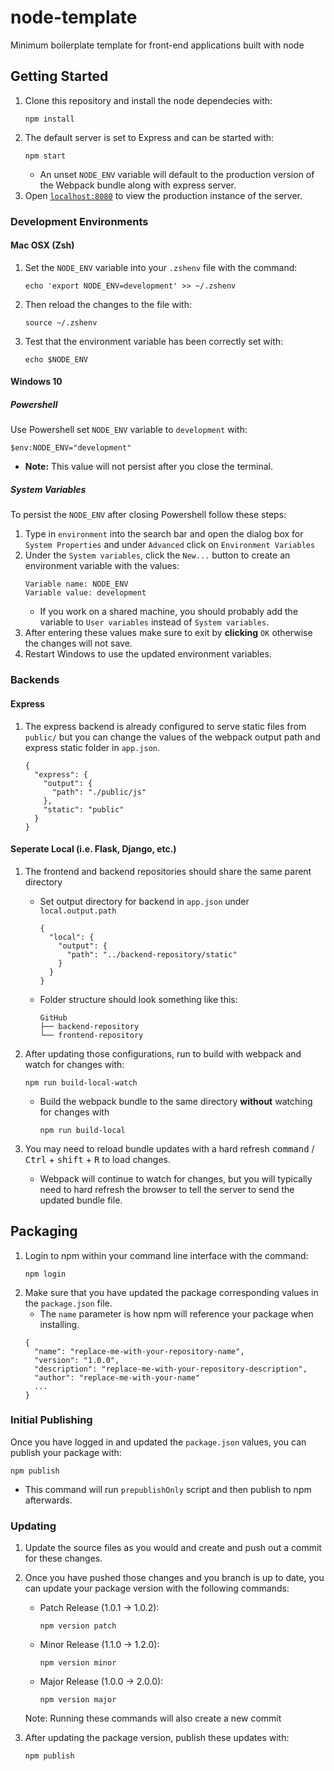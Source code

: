 # node-template
Minimum boilerplate template for front-end applications built with node

## Getting Started
1. Clone this repository and install the node dependecies with:
    ```
    npm install
    ```
2. The default server is set to Express and can be started with:
    ```
    npm start
    ```
    * An unset `NODE_ENV` variable will default to the production version of the Webpack bundle along with express server.
3. Open [`localhost:8080`](localhost:8080) to view the production instance of the server.

### Development Environments
#### Mac OSX (Zsh)
1. Set the `NODE_ENV` variable into your `.zshenv` file with the command:
    ```
    echo 'export NODE_ENV=development' >> ~/.zshenv
    ```
2. Then reload the changes to the file with:
    ```
    source ~/.zshenv
    ```
3. Test that the environment variable has been correctly set with:
    ```
    echo $NODE_ENV
    ```

#### Windows 10
##### Powershell
Use Powershell set `NODE_ENV` variable to `development` with:
```
$env:NODE_ENV="development"
```
  * **Note:** This value will not persist after you close the terminal.

##### System Variables
To persist the `NODE_ENV` after closing Powershell follow these steps:
1. Type in `environment` into the search bar and open the dialog box for `System Properties` and under `Advanced` click on `Environment Variables`
2. Under the `System variables`, click the `New...` button to create an environment variable with the values:
    ```
    Variable name: NODE_ENV
    Variable value: development
    ```
    * If you work on a shared machine, you should probably add the variable to `User variables` instead of `System variables`.
3. After entering these values make sure to exit by **clicking** `OK` otherwise the changes will not save.
4. Restart Windows to use the updated environment variables.
### Backends
#### Express
1. The express backend is already configured to serve static files from `public/` but you can change the values of the webpack output path and express static folder in `app.json`.
    ```
    {
      "express": {
        "output": {
          "path": "./public/js"
        },
        "static": "public"
      }
    } 
    ```

#### Seperate Local (i.e. Flask, Django, etc.)
1. The frontend and backend repositories should share the same parent directory
    * Set output directory for backend in `app.json` under `local.output.path`
      ```
      {
        "local": {
          "output": {
            "path": "../backend-repository/static"
          }
        }
      } 
      ```
    * Folder structure should look something like this:
      ```
      GitHub
      ├── backend-repository
      └── frontend-repository
      ```
2. After updating those configurations, run  to build with webpack and watch for changes with:
    ```
    npm run build-local-watch
    ```
    * Build the webpack bundle to the same directory **without** watching for changes with 
      ```
      npm run build-local
      ```

3. You may need to reload bundle updates with a hard refresh <kbd>command</kbd> / <kbd>Ctrl</kbd> + <kbd>shift</kbd> + <kbd>R</kbd> to load changes.
    * Webpack will continue to watch for changes, but you will typically need to hard refresh the browser to tell the server to send the updated bundle file.

## Packaging
1. Login to npm within your command line interface with the command:
    ```
    npm login
    ```
2. Make sure that you have updated the package corresponding values in the `package.json` file.
    * The `name` parameter is how npm will reference your package when installing.
    ```
    {
      "name": "replace-me-with-your-repository-name",
      "version": "1.0.0",
      "description": "replace-me-with-your-repository-description",
      "author": "replace-me-with-your-name"
      ...
    }
    ```

### Initial Publishing
Once you have logged in and updated the `package.json` values, you can publish your package with:

```
npm publish
```
  * This command will run `prepublishOnly` script and then publish to npm afterwards.

### Updating
1. Update the source files as you would and create and push out a commit for these changes.
2. Once you have pushed those changes and you branch is up to date, you can update your package version with the following commands:
    * Patch Release (1.0.1 -> 1.0.2):
      ```
      npm version patch
      ```
    * Minor Release (1.1.0 -> 1.2.0):
      ```
      npm version minor
      ```
    * Major Release (1.0.0 -> 2.0.0):
      ```
      npm version major
      ```
    Note: Running these commands will also create a new commit

3. After updating the package version, publish these updates with:
      ```
      npm publish
      ```